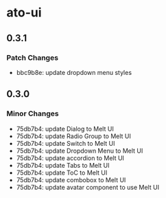 # ato-ui

## 0.3.1

### Patch Changes

- bbc9b8e: update dropdown menu styles

## 0.3.0

### Minor Changes

- 75db7b4: update Dialog to Melt UI
- 75db7b4: update Radio Group to Melt UI
- 75db7b4: update Switch to Melt UI
- 75db7b4: update Dropdown Menu to Melt UI
- 75db7b4: update accordion to Melt UI
- 75db7b4: update Tabs to Melt UI
- 75db7b4: update ToC to Melt UI
- 75db7b4: update combobox to Melt UI
- 75db7b4: update avatar component to use Melt UI
